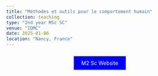 ```yaml
---
title: "Méthodes et outils pour le comportement humain"
collection: teaching
type: "2nd year MSc SC"
venue: "IDMC"
date: 2025-01-06
location: "Nancy, France"
---
```

<p align="center">
<a href="https://idmc.univ-lorraine.fr/courses/master-2-sciences-cognitives/" style="background-color: blue; color: white; padding: 10px 20px; text-align: center; text-decoration: none; display: inline-block; margin: 10px 5px; cursor: pointer;">M2 Sc Website</a>
</p>